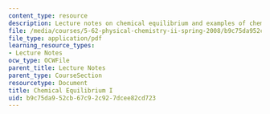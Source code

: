 ```yaml
---
content_type: resource
description: Lecture notes on chemical equilibrium and examples of chemical equilibria.
file: /media/courses/5-62-physical-chemistry-ii-spring-2008/b9c75da952cb67c92c927dcee82cd723_16_562ln08.pdf
file_type: application/pdf
learning_resource_types:
- Lecture Notes
ocw_type: OCWFile
parent_title: Lecture Notes
parent_type: CourseSection
resourcetype: Document
title: Chemical Equilibrium I
uid: b9c75da9-52cb-67c9-2c92-7dcee82cd723
---
```

